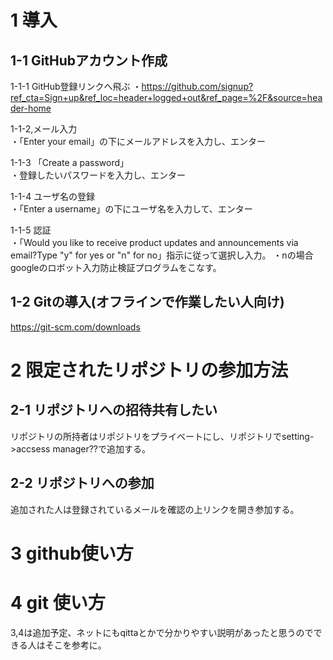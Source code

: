 # 1 導入  
## 1-1 GitHubアカウント作成  
1-1-1 GitHub登録リンクへ飛ぶ 
 ・https://github.com/signup?ref_cta=Sign+up&ref_loc=header+logged+out&ref_page=%2F&source=header-home  
  
1-1-2,メール入力  
・「Enter your email」の下にメールアドレスを入力し、エンター  
  
1-1-3 「Create a password」  
・登録したいパスワードを入力し、エンター  
  
1-1-4 ユーザ名の登録  
・「Enter a username」の下にユーザ名を入力して、エンター
  
1-1-5 認証  
・「Would you like to receive product updates and announcements via email?Type "y" for yes or "n" for no」指示に従って選択し入力。
・nの場合googleのロボット入力防止検証プログラムをこなす。
  
## 1-2 Gitの導入(オフラインで作業したい人向け)
https://git-scm.com/downloads
# 2 限定されたリポジトリの参加方法
## 2-1 リポジトリへの招待共有したい
リポジトリの所持者はリポジトリをプライベートにし、リポジトリでsetting->accsess manager??で追加する。
## 2-2 リポジトリへの参加
追加された人は登録されているメールを確認の上リンクを開き参加する。

# 3 github使い方
# 4 git 使い方
 3,4は追加予定、ネットにもqittaとかで分かりやすい説明があったと思うのでできる人はそこを参考に。
